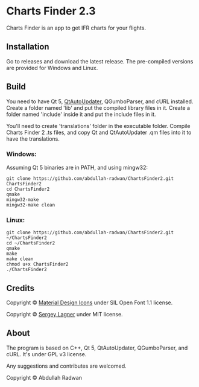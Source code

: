 # Charts Finder 2.3
Charts Finder is an app to get IFR charts for your flights.

## Installation
Go to releases and download the latest release. The pre-compiled versions are provided for Windows and Linux.

## Build
You need to have Qt 5, [QtAutoUpdater](https://github.com/Skycoder42/QtAutoUpdater), QGumboParser, and cURL installed. 
Create a folder named 'lib' and put the compiled library files in it. Create a folder named 'include' inside it and put the include files in it.

You'll need to create 'translations' folder in the executable folder. Compile Charts Finder 2 .ts files, and copy Qt and QtAutoUpdater .qm files into it to have the translations.

### Windows:
Assuming Qt 5 binaries are in PATH, and using mingw32:

```
git clone https://github.com/abdullah-radwan/ChartsFinder2.git ChartsFinder2
cd ChartsFinder2
qmake
mingw32-make
mingw32-make clean
```

### Linux:

```
git clone https://github.com/abdullah-radwan/ChartsFinder2.git ~/ChartsFinder2
cd ~/ChartsFinder2
qmake
make
make clean
chmod u+x ChartsFinder2
./ChartsFinder2
```

## Credits
Copyright © [Material Design Icons](https://github.com/Templarian/MaterialDesign) under SIL Open Font 1.1 license.

Copyright © [Sergey Lagner](https://github.com/lagner/QGumboParser) under MIT license.

## About
The program is based on C++, Qt 5, QtAutoUpdater, QGumboParser, and cURL. It's under GPL v3 license.

Any suggestions and contributes are welcomed.

Copyright © Abdullah Radwan
